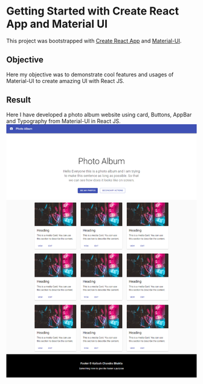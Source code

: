 # Getting Started with Create React App and Material UI

This project was bootstrapped with [Create React App](https://github.com/facebook/create-react-app) and [Material-UI](https://material-ui.com/).

## Objective

Here my objective was to demonstrate cool features and usages of Material-UI to create amazing UI with React JS.

## Result 
Here I have developed a photo album website using card, Buttons, AppBar and Typography from Material-UI in React JS.
![ScreenShot](images/screenShot.png)

